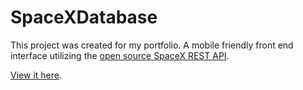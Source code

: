 # SpaceXDatabase
This project was created for my portfolio. A mobile friendly front end interface utilizing the [open source SpaceX REST API](https://github.com/r-spacex/SpaceX-API).

[View it here](https://ktndwn.github.io/spaceXLaunchDatabase/).
